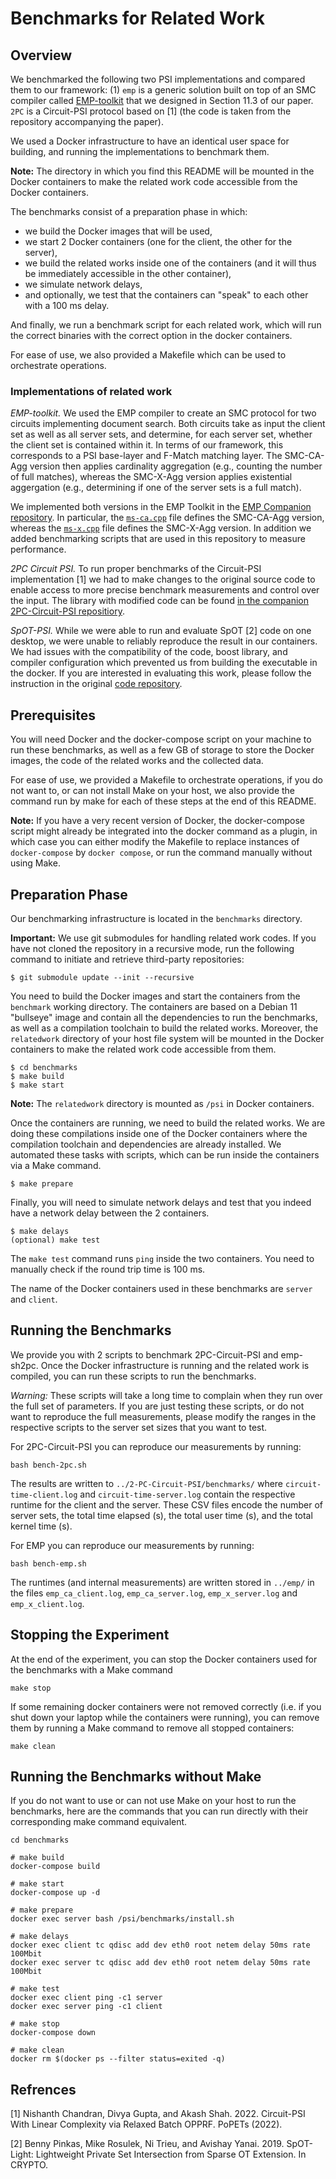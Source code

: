 # Benchmarks for Related Work

## Overview
We benchmarked the following two PSI implementations and compared them to our framework:  (1) `emp` is a generic solution built on top of an SMC compiler called [EMP-toolkit](https://github.com/emp-toolkit/emp-tool) that we designed in Section 11.3 of our paper. `2PC` is a Circuit-PSI protocol based on [1] (the code is taken from the repository accompanying the paper).

We used a Docker infrastructure to have an identical user space for building, and running the implementations to benchmark them.

**Note:** The directory in which you find this README will be mounted in the Docker containers to make the related work code accessible from the Docker containers.

The benchmarks consist of a preparation phase in which:
- we build the Docker images that will be used,
- we start 2 Docker containers (one for the client, the other for the server),
- we build the related works inside one of the containers (and it will thus be immediately accessible in the other container),
- we simulate network delays,
- and optionally, we test that the containers can "speak" to each other with a 100 ms delay.

And finally, we run a benchmark script for each related work, which will run the correct binaries with the correct option in the docker containers.

For ease of use, we also provided a Makefile which can be used to orchestrate operations.

### Implementations of related work

*EMP-toolkit.*
We used the EMP compiler to create an SMC protocol for two circuits implementing document search. Both circuits take as input the client set as well as all server sets, and determine, for each server set, whether the client set is contained within it. In terms of our framework, this corresponds to a PSI base-layer and F-Match matching layer. The SMC-CA-Agg version then applies cardinality aggregation (e.g., counting the number of full matches), whereas the SMC-X-Agg version applies existential aggergation (e.g., determining if one of the server sets is a full match).

We implemented both versions in the EMP Toolkit in the [EMP Companion repository](https://github.com/spring-epfl/emp-sh2pc/tree/master/test). In particular, the [`ms-ca.cpp`](https://github.com/spring-epfl/emp-sh2pc/blob/master/test/ms_ca.cpp) file defines the SMC-CA-Agg version, whereas the [`ms-x.cpp`](https://github.com/spring-epfl/emp-sh2pc/blob/master/test/ms_x.cpp) file defines the SMC-X-Agg version. In addition we added benchmarking scripts that are used in this repository to measure performance.

*2PC Circuit PSI.*
To run proper benchmarks of the Circuit-PSI implementation [1] we had to make changes to the original source code to enable access to more precise benchmark measurements and control over the input. The library with modified code can be found [in the companion 2PC-Circuit-PSI repositiory](https://github.com/spring-epfl/2PC-Circuit-PSI/).

*SpOT-PSI.*
While we were able to run and evaluate SpOT [2] code on one desktop, we were unable to reliably reproduce the result in our containers. We had issues with the compatibility of the code, boost library, and compiler configuration which prevented us from building the executable in the docker.
If you are interested in evaluating this work, please follow the instruction in the original [code repository](https://github.com/osu-crypto/SpOT-PSI).

## Prerequisites
You will need Docker and the docker-compose script on your machine to run these benchmarks, as well as a few GB of storage to store the Docker images, the code of the related works and the collected data.

For ease of use, we provided a Makefile to orchestrate operations, if you do not want to, or can not install Make on your host, we also provide the command run by make for each of these steps at the end of this README.

**Note:** If you have a very recent version of Docker, the docker-compose script might already be integrated into the docker command as a plugin, in which case you can either modify the Makefile to replace instances of `docker-compose` by `docker compose`, or run the command manually without using Make.

## Preparation Phase
Our benchmarking infrastructure is located in the `benchmarks` directory.

**Important:** We use git submodules for handling related work codes. If you have not cloned the repository in a recursive mode, run the following command to initiate and retrieve third-party repositories:

```
$ git submodule update --init --recursive
```

You need to build the Docker images and start the containers from the `benchmark` working directory.
The containers are based on a Debian 11 "bullseye" image and contain all the dependencies to run the benchmarks, as well as a compilation toolchain to build the related works.
Moreover, the `relatedwork` directory of your host file system will be mounted in the Docker containers to make the related work code accessible from them.

```
$ cd benchmarks
$ make build
$ make start
```

**Note:** The `relatedwork` directory is mounted as `/psi` in Docker containers.

Once the containers are running, we need to build the related works.
We are doing these compilations inside one of the Docker containers where the compilation toolchain and dependencies are already installed.
We automated these tasks with scripts, which can be run inside the containers via a Make command.
```
$ make prepare
```

Finally, you will need to simulate network delays and test that you indeed have a network delay between the 2 containers.
```
$ make delays
(optional) make test
```

The `make test` command runs `ping` inside the two containers. You need to manually check if the round trip time is 100 ms.

The name of the Docker containers used in these benchmarks are `server` and `client`.

## Running the Benchmarks
We provide you with 2 scripts to benchmark 2PC-Circuit-PSI and emp-sh2pc.
Once the Docker infrastructure is running and the related work is compiled, you can run these scripts to run the benchmarks.

*Warning:* These scripts will take a long time to complain when they run over the full set of parameters. If you are just testing these scripts, or do not want to reproduce the full measurements, please modify the ranges in the respective scripts to the server set sizes that you want to test.

For 2PC-Circuit-PSI you can reproduce our measurements by running:
```
bash bench-2pc.sh
```
The results are written to `../2-PC-Circuit-PSI/benchmarks/` where `circuit-time-client.log` and `circuit-time-server.log` contain the respective runtime for the client and the server. These CSV files encode the number of server sets, the total time elapsed (s), the total user time (s), and the total kernel time (s).

For EMP you can reproduce our measurements by running:
```
bash bench-emp.sh
```
The runtimes (and internal measurements) are written stored in `../emp/` in the files `emp_ca_client.log`, `emp_ca_server.log`, `emp_x_server.log` and `emp_x_client.log`.


## Stopping the Experiment
At the end of the experiment, you can stop the Docker containers used for the benchmarks with a Make command
```
make stop
```

If some remaining docker containers were not removed correctly (i.e. if you shut down your laptop while the containers were running), you can remove them by running a Make command to remove all stopped containers:
```
make clean
```


## Running the Benchmarks without Make

If you do not want to use or can not use Make on your host to run the benchmarks, here are the commands that you can run directly with their corresponding make command equivalent.
```
cd benchmarks

# make build
docker-compose build

# make start
docker-compose up -d

# make prepare
docker exec server bash /psi/benchmarks/install.sh

# make delays
docker exec client tc qdisc add dev eth0 root netem delay 50ms rate 100Mbit
docker exec server tc qdisc add dev eth0 root netem delay 50ms rate 100Mbit

# make test
docker exec client ping -c1 server
docker exec server ping -c1 client

# make stop
docker-compose down

# make clean
docker rm $(docker ps --filter status=exited -q)
```

## Refrences
[1] Nishanth Chandran, Divya Gupta, and Akash Shah. 2022. Circuit-PSI With Linear Complexity via Relaxed Batch OPPRF. PoPETs (2022).

[2] Benny Pinkas, Mike Rosulek, Ni Trieu, and Avishay Yanai. 2019. SpOT-Light: Lightweight Private Set Intersection from Sparse OT Extension. In CRYPTO.
